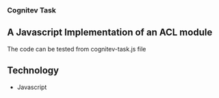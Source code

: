 ### Cognitev Task

## A Javascript Implementation of an ACL module
The code can be tested from cognitev-task.js file


## Technology
- Javascript